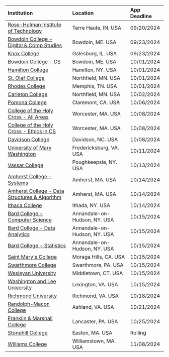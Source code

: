 
| **Institution** | **Location** | **App Deadline** |
| :----       | :---       | :--- |
| [Rose-Hulman Institute of Technology](#rose-hulman) | Terre Haute, IN. USA | 09/20/2024 |
| [Bowdoin College - Digital & Comp Studies](#bowdoin-comp) | Bowdoin, ME. USA | 09/23/2024 |
| [Knox College](#knox) | Galesburg, IL. USA | 09/23/2024 |
| [Bowdoin College - CS](#bowdoin-cs) | Bowdoin, ME. USA | 10/01/2024 |
| [Hamilton College](#hamilton) | Hamilton, NY. USA | 10/01/2024
| [St. Olaf College](#st-olaf) | Northfield, MN. USA | 10/01/2024 |
| [Rhodes College](#rhodes) | Memphis, TN. USA | 10/01/2024 |
| [Carleton College](#carleton) | Northfield, MN. USA | 10/02/2024 |
| [Pomona College](#pomona) | Claremont, CA. USA | 10/06/2024 |
| [College of the Holy Cross - All Areas](#holy-cross) |Worcester, MA. USA | 10/08/2024 |
| [College of the Holy Cross - Ethics in CS](#holy-cross-ethics) |Worcester, MA. USA | 10/08/2024 |
| [Davidson College](#davidson) |Davidson, NC. USA | 10/08/2024 |
| [University of Mary Washington](#umw) | Fredericksburg, VA. USA | 10/11/2024 |
| [Vassar College](#vassar) | Poughkeepsie, NY. USA | 10/13/2024 |
| [Amherst College - Systems](#amherst-systems) |Amherst, MA. USA | 10/14/2024 |
| [Amherst College - Data Structures & Algorithm](#amherst-data) |Amherst, MA. USA | 10/14/2024 |
| [Ithaca College](#ithaca) | Ithada, NY. USA | 10/14/2024 |
| [Bard College - Computer Science](#bard-cs) | Annandale-on-Hudson, NY. USA | 10/15/2024 |
| [Bard College - Data Analytics](#bard-da) | Annandale-on-Hudson, NY. USA | 10/15/2024 |
| [Bard College - Statistics](#bard-stat) | Annandale-on-Hudson, NY. USA | 10/15/2024 |
| [Saint Mary's College](#st-marys) | Moraga Hills, CA. USA | 10/15/2024 |
| [Swarthmore College](#swarthmore) | Swarthmore, PA. USA | 10/15/2024 |
| [Wesleyan University](#wesleyan) | Middletown, CT. USA | 10/15/2024 |
| [Washington and Lee University](#w-lee) | Lexington, VA. USA | 10/15/2024 |
| [Richmond University](#richmond) | Richmond, VA. USA | 10/18/2024 | 
| [Randolph-Macon College](#randolph) | Ashland, VA. USA | 10/21/2024 | 
| [Franklin & Marshall College](#franklinmarshall) | Lancaster, PA. USA | 10/25/2024 |
| [Stonehill College](#stonehill) | Easton, MA. USA | Rolling |
| [Williams College](#williams) | Williamstown, MA. USA | 11/08/2024 |
